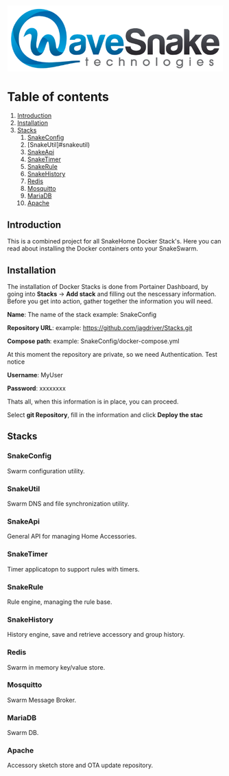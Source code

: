 ![HomeGuide Dashboard](/Artifacts/wavesnake.png)

# Table of contents
1. [Introduction](#introduction)
2. [Installation](#installation)
3. [Stacks](#stacks)
    1. [SnakeConfig](#snakeconfig)
    2. [SnakeUtil]#snakeutil)
    3. [SnakeApi](#snakeapi)
    4. [SnakeTimer](#snaketimer)
    5. [SnakeRule](#snakerule)
    6. [SnakeHistory](#snakistory)
    7. [Redis](#redis)
    8. [Mosquitto](#mosquitto)
    9. [MariaDB](#mariadb)
    10. [Apache](#apache)

## Introduction <a name="introduction"></a>
This is a combined project for all SnakeHome Docker Stack's. Here you can read about installing the Docker containers onto your SnakeSwarm.

## Installation <a name="installation"></a>
The installation of Docker Stacks is done from Portainer Dashboard, by going into **Stacks** -> **Add stack** and filling out the nescessary information. Before you get into action, gather together the information you will need.


**Name**: The name of the stack example: SnakeConfig

**Repository URL**: example: https://github.com/jagdriver/Stacks.git

**Compose path**: example: SnakeConfig/docker-compose.yml

At this moment the repository are private, so we need Authentication.
Test notice

**Username**: MyUser

**Password**: xxxxxxxx

Thats all, when this information is in place, you can proceed.

Select **git Repository**, fill in the information and click **Deploy the stac**

## Stacks <a name="stacks"></a>
### SnakeConfig <a name="snakeconfig"></a>
Swarm configuration utility.
### SnakeUtil <a name="snakeutil"></a>
Swarm DNS and file synchronization utility.
### SnakeApi <a name="snakeapi"></a>
General API for managing Home Accessories.
### SnakeTimer <a name="snaketimer"></a>
Timer applicatopn to support rules with timers.
### SnakeRule <a name="snakerule"></a>
Rule engine, managing the rule base.
### SnakeHistory <a name="snakehistory"></a>
History engine, save and retrieve accessory and group history.
### Redis <a name="reedis"></a>
Swarm in memory key/value store.
### Mosquitto <a name="mosquitto"></a>
Swarm Message Broker. 
### MariaDB <a name="mariadb"></a>
Swarm DB.
### Apache <a name="apache"></a>
Accessory sketch store and OTA update repository.
